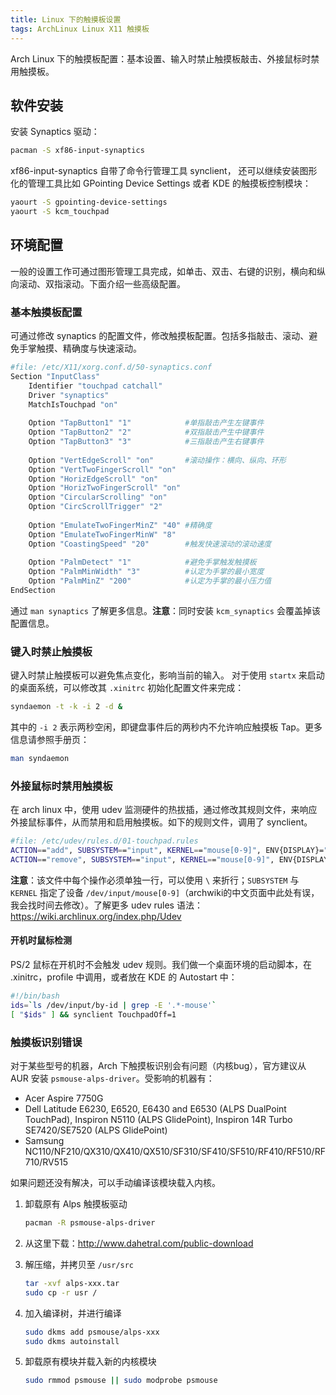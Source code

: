 ```yaml
---
title: Linux 下的触摸板设置 
tags: ArchLinux Linux X11 触摸板
---
```


Arch Linux 下的触摸板配置：基本设置、输入时禁止触摸板敲击、外接鼠标时禁用触摸板。

## 软件安装

安装 Synaptics 驱动：

```bash
pacman -S xf86-input-synaptics
```

xf86-input-synaptics 自带了命令行管理工具 synclient，
还可以继续安装图形化的管理工具比如 GPointing Device Settings
或者 KDE 的触摸板控制模块：

```bash
yaourt -S gpointing-device-settings
yaourt -S kcm_touchpad
```

## 环境配置

一般的设置工作可通过图形管理工具完成，如单击、双击、右键的识别，横向和纵向滚动、双指滚动。下面介绍一些高级配置。

### 基本触摸板配置

可通过修改 synaptics 的配置文件，修改触摸板配置。包括多指敲击、滚动、避免手掌触摸、精确度与快速滚动。

```bash
#file: /etc/X11/xorg.conf.d/50-synaptics.conf
Section "InputClass"
    Identifier "touchpad catchall"
    Driver "synaptics"
    MatchIsTouchpad "on"
        
    Option "TapButton1" "1"            #单指敲击产生左键事件
    Option "TapButton2" "2"            #双指敲击产生中键事件
    Option "TapButton3" "3"            #三指敲击产生右键事件
        
    Option "VertEdgeScroll" "on"       #滚动操作：横向、纵向、环形
    Option "VertTwoFingerScroll" "on"
    Option "HorizEdgeScroll" "on"
    Option "HorizTwoFingerScroll" "on"
    Option "CircularScrolling" "on"  
    Option "CircScrollTrigger" "2"
        
    Option "EmulateTwoFingerMinZ" "40" #精确度
    Option "EmulateTwoFingerMinW" "8"
    Option "CoastingSpeed" "20"        #触发快速滚动的滚动速度
        
    Option "PalmDetect" "1"            #避免手掌触发触摸板
    Option "PalmMinWidth" "3"          #认定为手掌的最小宽度
    Option "PalmMinZ" "200"            #认定为手掌的最小压力值
EndSection
```

通过 `man synaptics` 了解更多信息。**注意**：同时安装 `kcm_synaptics` 会覆盖掉该配置信息。

### 键入时禁止触摸板

键入时禁止触摸板可以避免焦点变化，影响当前的输入。
对于使用 `startx` 来启动的桌面系统，可以修改其 `.xinitrc` 初始化配置文件来完成：

```bash
syndaemon -t -k -i 2 -d &
```

其中的 `-i 2` 表示两秒空闲，即键盘事件后的两秒内不允许响应触摸板 Tap。更多信息请参照手册页：

```bash
man syndaemon
```

### 外接鼠标时禁用触摸板

在 arch linux 中，使用 udev 监测硬件的热拔插，通过修改其规则文件，来响应外接鼠标事件，从而禁用和启用触摸板。如下的规则文件，调用了 synclient。

```bash
#file: /etc/udev/rules.d/01-touchpad.rules
ACTION=="add", SUBSYSTEM=="input", KERNEL=="mouse[0-9]", ENV{DISPLAY}=":0.0", ENV{XAUTHORITY}="/home/harttle/.Xauthority", ENV{ID_CLASS}="mouse", RUN+="/usr/bin/synclient TouchpadOff=1"
ACTION=="remove", SUBSYSTEM=="input", KERNEL=="mouse[0-9]", ENV{DISPLAY}=":0.0", ENV{XAUTHORITY}="/home/harttle/.Xauthority", ENV{ID_CLASS}="mouse", RUN+="/usr/bin/synclient TouchpadOff=0"
```

**注意**：该文件中每个操作必须单独一行，可以使用 `\` 来折行；`SUBSYSTEM` 与 `KERNEL` 指定了设备 `/dev/input/mouse[0-9]`（archwiki的中文页面中此处有误，我会找时间去修改）。了解更多 udev rules 语法：https://wiki.archlinux.org/index.php/Udev

#### 开机时鼠标检测

PS/2 鼠标在开机时不会触发 udev 规则。我们做一个桌面环境的启动脚本，在 .xinitrc，profile 中调用，或者放在  KDE 的 Autostart 中：

```bash
#!/bin/bash
ids=`ls /dev/input/by-id | grep -E '.*-mouse'`
[ "$ids" ] && synclient TouchpadOff=1
```

### 触摸板识别错误

对于某些型号的机器，Arch 下触摸板识别会有问题（内核bug），官方建议从 AUR 安装 `psmouse-alps-driver`。受影响的机器有：

* Acer Aspire 7750G
* Dell Latitude E6230, E6520, E6430 and E6530 (ALPS DualPoint TouchPad), Inspiron N5110 (ALPS GlidePoint),  Inspiron 14R Turbo SE7420/SE7520 (ALPS GlidePoint)
* Samsung NC110/NF210/QX310/QX410/QX510/SF310/SF410/SF510/RF410/RF510/RF710/RV515

如果问题还没有解决，可以手动编译该模块载入内核。

1. 卸载原有 Alps 触摸板驱动

    ```bash
    pacman -R psmouse-alps-driver
    ```

1. 从这里下载：http://www.dahetral.com/public-download
2. 解压缩，并拷贝至 `/usr/src`

    ```bash
    tar -xvf alps-xxx.tar
    sudo cp -r usr /
    ```

4. 加入编译树，并进行编译

    ```bash
    sudo dkms add psmouse/alps-xxx
    sudo dkms autoinstall
    ```

5. 卸载原有模块并载入新的内核模块

    ```bash
    sudo rmmod psmouse || sudo modprobe psmouse
    ```
